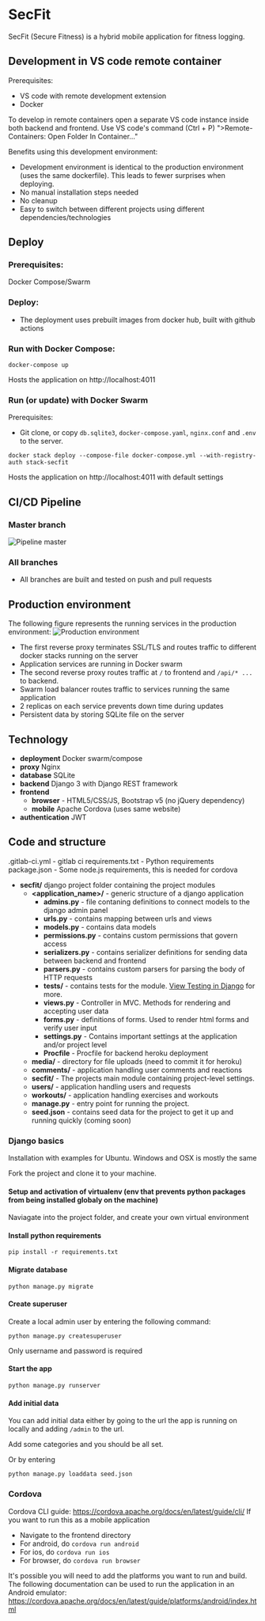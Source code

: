 # SecFit

SecFit (Secure Fitness) is a hybrid mobile application for fitness logging.

## Development in VS code remote container

Prerequisites:

- VS code with remote development extension
- Docker

To develop in remote containers open a separate VS code instance inside both backend and frontend. Use VS code's command (Ctrl + P) ">Remote-Containers: Open Folder In Container..."

Benefits using this development environment:

- Development environment is identical to the production environment (uses the same dockerfile). This leads to fewer surprises when deploying.
- No manual installation steps needed
- No cleanup
- Easy to switch between different projects using different dependencies/technologies

## Deploy

### Prerequisites:

Docker Compose/Swarm

### Deploy:

- The deployment uses prebuilt images from docker hub, built with github actions

### Run with Docker Compose:

```
docker-compose up
```

Hosts the application on http://localhost:4011

### Run (or update) with Docker Swarm

Prerequisites:

- Git clone, or copy `db.sqlite3`, `docker-compose.yaml`, `nginx.conf` and `.env` to the server.

```
docker stack deploy --compose-file docker-compose.yml --with-registry-auth stack-secfit
```

Hosts the application on http://localhost:4011 with default settings

## CI/CD Pipeline

### Master branch

![Pipeline master](./documentation/Pipeline_Master.png "Pipeline Master")

### All branches

- All branches are built and tested on push and pull requests

## Production environment
The following figure represents the running services in the production environment:
![Production environment](./documentation/ProductionServer.png "Pipeline Master")

- The first reverse proxy terminates SSL/TLS and routes traffic to different docker stacks running on the server
- Application services are running in Docker swarm
- The second reverse proxy routes traffic at `/` to frontend and `/api/* ...` to backend. 
- Swarm load balancer routes traffic to services running the same application
- 2 replicas on each service prevents down time during updates
- Persistent data by storing SQLite file on the server

## Technology

- **deployment** Docker swarm/compose
- **proxy** Nginx
- **database** SQLite
- **backend** Django 3 with Django REST framework
- **frontend**
  - **browser** - HTML5/CSS/JS, Bootstrap v5 (no jQuery dependency)
  - **mobile** Apache Cordova (uses same website)
- **authentication** JWT



## Code and structure

.gitlab-ci.yml - gitlab ci
requirements.txt - Python requirements
package.json - Some node.js requirements, this is needed for cordova

- **secfit/** django project folder containing the project modules
  - **<application_name>/** - generic structure of a django application
    - **admins.py** - file contaning definitions to connect models to the django admin panel
    - **urls.py** - contains mapping between urls and views
    - **models.py** - contains data models
    - **permissions.py** - contains custom permissions that govern access
    - **serializers.py** - contains serializer definitions for sending data between backend and frontend
    - **parsers.py** - contains custom parsers for parsing the body of HTTP requests
    - **tests/** - contains tests for the module. [View Testing in Django](https://docs.djangoproject.com/en/2.1/topics/testing/) for more.
    - **views.py** - Controller in MVC. Methods for rendering and accepting user data
    - **forms.py** - definitions of forms. Used to render html forms and verify user input
    - **settings.py** - Contains important settings at the application and/or project level
    - **Procfile** - Procfile for backend heroku deployment
  - **media/** - directory for file uploads (need to commit it for heroku)
  - **comments/** - application handling user comments and reactions
  - **secfit/** - The projects main module containing project-level settings.
  - **users/** - application handling users and requests
  - **workouts/** - application handling exercises and workouts
  - **manage.py** - entry point for running the project.
  - **seed.json** - contains seed data for the project to get it up and running quickly (coming soon)

### Django basics

Installation with examples for Ubuntu. Windows and OSX is mostly the same

Fork the project and clone it to your machine.

#### Setup and activation of virtualenv (env that prevents python packages from being installed globaly on the machine)

Naviagate into the project folder, and create your own virtual environment

#### Install python requirements

`pip install -r requirements.txt`

#### Migrate database

`python manage.py migrate`

#### Create superuser

Create a local admin user by entering the following command:

`python manage.py createsuperuser`

Only username and password is required

#### Start the app

`python manage.py runserver`

#### Add initial data

You can add initial data either by going to the url the app is running on locally and adding `/admin` to the url.

Add some categories and you should be all set.

Or by entering

`python manage.py loaddata seed.json`

### Cordova

Cordova CLI guide: https://cordova.apache.org/docs/en/latest/guide/cli/
If you want to run this as a mobile application

- Navigate to the frontend directory
- For android, do `cordova run android`
- For ios, do `cordova run ios`
- For browser, do `cordova run browser`

It's possible you will need to add the platforms you want to run and build.
The following documentation can be used to run the application in an Android emulator: \
https://cordova.apache.org/docs/en/latest/guide/platforms/android/index.html
